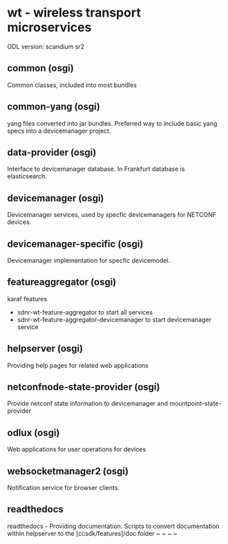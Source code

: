 # wt - wireless transport microservices

ODL version: scandium sr2

## common (osgi)

Common classes, included into most bundles

## common-yang (osgi)

yang files converted into jar bundles. Preferred way to include basic yang specs into a devicemanager project.

## data-provider (osgi)

Interface to devicemanager database. In Frankfurt database is elasticsearch.

## devicemanager (osgi)

Devicemanager services, used by specfic devicemanagers for NETCONF devices.

## devicemanager-specific (osgi)

Devicemanager implementation for specfic devicemodel.

## featureaggregator (osgi)

karaf features
  * sdnr-wt-feature-aggregator to start all services
  * sdnr-wt-feature-aggregator-devicemanager to start devicemanager service

## helpserver (osgi)

Providing help pages for related web applications

## netconfnode-state-provider (osgi)

Provide netconf state information to devicemanager and mountpoint-state-provider

## odlux (osgi)

Web applications for user operations for devices

## websocketmanager2 (osgi)

Notification service for browser clients.

## readthedocs

readthedocs - Providing documentation. Scripts to convert documentation within helpserver to the [ccsdk/features]/doc folder
~
~
~
~
